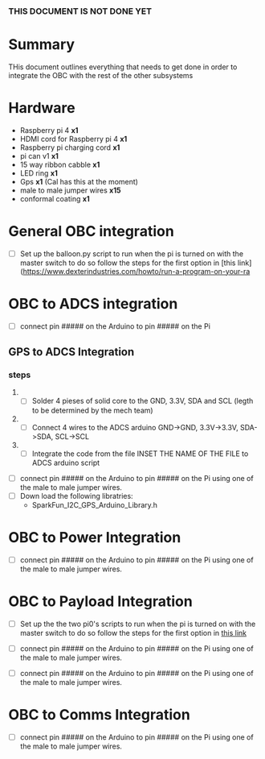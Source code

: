 ### THIS DOCUMENT IS NOT DONE YET
# Summary 
THis document outlines everything that needs to get done in order to integrate the OBC with the rest of the other subsystems

# Hardware
- Raspberry pi 4 **x1**
- HDMI cord for Raspberry pi 4 **x1**
- Raspberry pi charging cord **x1**
- pi can v1 **x1**
- 15 way ribbon cabble **x1**
- LED ring **x1**
- Gps **x1** (Cal has this at the moment)
- male to male jumper wires **x15**
- conformal coating **x1**

# General OBC integration
- [ ] Set up the balloon.py script to run when the pi is turned on with the master switch to do so follow the steps for the first option in [this link](https://www.dexterindustries.com/howto/run-a-program-on-your-ra

# OBC to ADCS integration
- [ ] connect pin ##### on the Arduino to pin ##### on the Pi 

## GPS to ADCS Integration
### steps  
1. - [ ]  Solder 4 pieses of solid core to the GND, 3.3V, SDA and SCL (legth to be determined by the mech team)
2. - [ ]  Connect 4 wires to the ADCS arduino GND->GND,  3.3V->3.3V,  SDA->SDA, SCL->SCL
3. - [ ]  Integrate the code from the file INSET THE NAME OF THE FILE to ADCS arduino script
- [ ] connect pin ##### on the Arduino to pin ##### on the Pi using one of the male to male jumper wires.
- [ ] Down load the following libratries:
     - SparkFun_I2C_GPS_Arduino_Library.h


# OBC to Power Integration
- [ ] connect pin ##### on the Arduino to pin ##### on the Pi using one of the male to male jumper wires.

 
# OBC to  Payload Integration
- [ ] Set up the the two pi0's scripts to  run when the pi is turned on with the master switch to do so follow the steps for the first option in [this link](https://www.dexterindustries.com/howto/run-a-program-on-your-raspberry-pi-at-startup/)
- [ ] connect pin ##### on the Arduino to pin ##### on the Pi using one of the male to male jumper wires.
- [ ] connect pin ##### on the Arduino to pin ##### on the Pi using one of the male to male jumper wires.


# OBC to Comms Integration
- [ ] connect pin ##### on the Arduino to pin ##### on the Pi using one of the male to male jumper wires.

